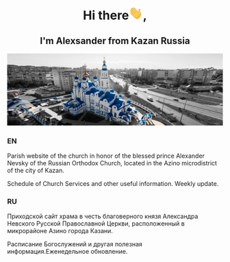 <a id="back-heading"></a>
<h1 align="center">Hi there<img src="https://github.com/alexgeorgchist/my_tui/raw/main/database/inf/Hi.gif" 
height="32"/>,</h1>
<h2 align="center">I'm Alexsander from Kazan Russia</h2>

<img src="img\website\headers\panorama_day.png" alt="foto church">
<h3>EN</h3>
<p>Parish website of the church in honor of the blessed prince Alexander Nevsky of the Russian Orthodox Church, located in the Azino microdistrict of the city of Kazan.

Schedule of Church Services and other useful information. Weekly update.</p>
<h3>RU</h3>
<p>Приходской сайт храма в честь благоверного князя Александра Невского Русской Православной Церкви, расположенный в микрорайоне Азино города Казани.

Расписание Богослужений и другая полезная информация.Еженедельное обновление.</p>

